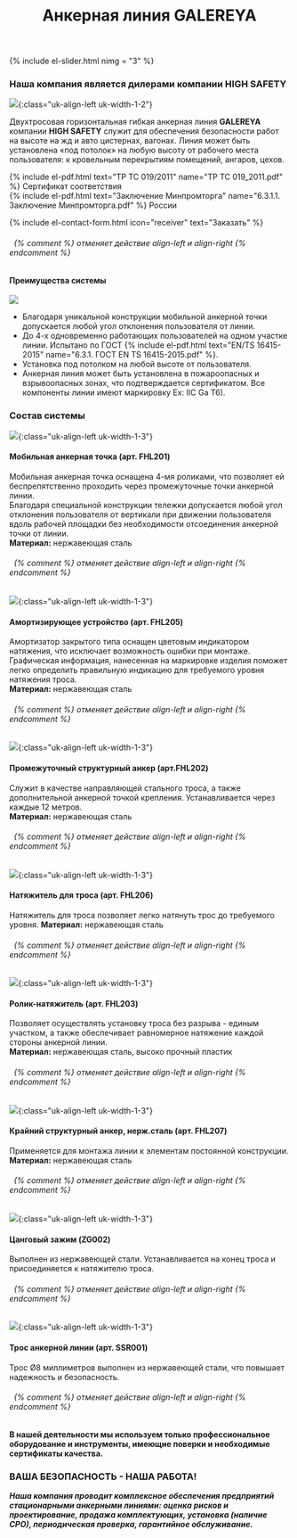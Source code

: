 ﻿---
title: Анкерная линия GALEREYA
cat: 3
sortid: 3.1
submenu: true
permalink: /анкерная-линия-GALEREYA
---

<div style="clear:both"></div>

{% include el-slider.html  nimg = "3" %}


### Наша компания является дилерами компании **HIGH SAFETY**
![](/img/toplogo/3.1.0.jpg){:class="uk-align-left uk-width-1-2"}

Двухтросовая горизонтальная гибкая анкерная линия **GALEREYA** компании **HIGH SAFETY** служит для обеспечения безопасности работ на высоте на жд и авто цистернах, вагонах. Линия может быть установлена «под потолок» на любую высоту от рабочего места пользователя: к кровельным перекрытиям помещений, ангаров, цехов.   

{% include el-pdf.html text="TP TC 019/2011" name="TP TC 019_2011.pdf" %} Сертификат соответствия        
{% include el-pdf.html text="Заключение Минпромторга" name="6.3.1.1. Заключение Минпромторга.pdf" %} России   

{% include el-contact-form.html icon="receiver" text="Заказать" %}
###### &nbsp; {% comment %} отменяет действие align-left и align-right {% endcomment %}

#### **Преимущества системы**
![](/img/sss/3.1.1.jpg)
 
* Благодаря уникальной конструкции мобильной анкерной точки допускается любой угол отклонения пользователя от линии.   
* До 4-х одновременно работающих пользователей на одном участке линии. Испытано по ГОСТ {% include el-pdf.html text="EN/TS 16415-2015" name="6.3.1. ГОСТ EN TS 16415-2015.pdf" %}.   
* Установка под потолком на любой высоте от пользователя.  
* Анкерная линия может быть установлена в пожароопасных и взрывоопасных зонах, что подтверждается сертификатом. Все компоненты линии имеют маркировку Ex: IIC Ga T6).   


### **Состав системы**

![](/img/sss/3.FHL201.gif){:class="uk-align-left uk-width-1-3"}
#### **Мобильная анкерная точка** (арт. FHL201) 
Мобильная анкерная точка оснащена 4-мя роликами, что позволяет ей беспрепятственно проходить через промежуточные точки анкерной линии.  
Благодаря специальной конструкции тележки допускается любой угол отклонения пользователя от вертикали при движении пользователя вдоль рабочей площадки без необходимости отсоединения анкерной точки от линии.    
**Материал:** нержавеющая сталь
###### &nbsp; {% comment %} отменяет действие align-left и align-right {% endcomment %}

![](/img/sss/3.FHL205.gif){:class="uk-align-left uk-width-1-3"}
#### **Амортизирующее устройство** (арт. FHL205)  
Амортизатор закрытого типа оснащен цветовым индикатором натяжения, что исключает возможность ошибки при монтаже.   
Графическая информация, нанесенная на маркировке изделия поможет легко определить правильную индикацию для требуемого уровня натяжения троса.  
**Материал:** нержавеющая сталь
###### &nbsp; {% comment %} отменяет действие align-left и align-right {% endcomment %}

![](/img/sss/3.FHL202.gif){:class="uk-align-left uk-width-1-3"}
#### **Промежуточный структурный анкер** (арт.FHL202)
Служит в качестве направляющей стального троса, а также дополнительной анкерной точкой крепления. Устанавливается через каждые 12 метров.   
**Материал:** нержавеющая сталь
###### &nbsp; {% comment %} отменяет действие align-left и align-right {% endcomment %} 

![](/img/sss/3.FHL206.gif){:class="uk-align-left uk-width-1-3"}
#### **Натяжитель для троса** (арт. FHL206)
Натяжитель для троса позволяет легко натянуть трос до требуемого уровня.
**Материал:** нержавеющая сталь
###### &nbsp; {% comment %} отменяет действие align-left и align-right {% endcomment %}

![](/img/sss/3.FHL203.gif){:class="uk-align-left uk-width-1-3"}
#### **Ролик-натяжитель** (арт. FHL203) 
Позволяет осуществлять установку троса без разрыва - единым участком, а также обеспечивает равномерное натяжение каждой стороны анкерной линии.  
**Материал:** нержавеющая сталь, высоко прочный пластик
###### &nbsp; {% comment %} отменяет действие align-left и align-right {% endcomment %}

![](/img/sss/3.FHL207.png){:class="uk-align-left uk-width-1-3"}
#### **Крайний структурный анкер, нерж.сталь** (арт. FHL207) 
Применяется для монтажа линии к элементам постоянной конструкции.   
**Материал:** нержавеющая сталь
###### &nbsp; {% comment %} отменяет действие align-left и align-right {% endcomment %}

![](/img/sss/3.ZG002.gif){:class="uk-align-left uk-width-1-3"}
#### **Цанговый зажим** (ZG002)  
Выполнен из нержавеющей стали. Устанавливается на конец троса и присоединяется к натяжителю троса.
###### &nbsp; {% comment %} отменяет действие align-left и align-right {% endcomment %}

![](/img/sss/3.SSR001.gif){:class="uk-align-left uk-width-1-3"}
#### **Трос анкерной линии** (арт. SSR001)  
Трос Ø8 миллиметров выполнен из нержавеющей стали, что повышает надежность и безопасность.
###### &nbsp; {% comment %} отменяет действие align-left и align-right {% endcomment %}


#### В нашей деятельности мы используем только профессиональное оборудование и инструменты, имеющие поверки и необходимые сертификаты качества.


### ВАША БЕЗОПАСНОСТЬ - НАША РАБОТА!

***Наша компания проводит комплексное обеспечения предприятий стационарными анкерными линиями: оценка рисков и проектирование, продажа комплектующих, установка (наличие СРО), периодическая проверка, гарантийное обслуживание.***


